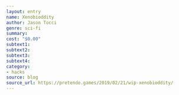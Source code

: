 ```yaml
---
layout: entry 
name: Xenobioddity
author: Jason Tocci
genre: sci-fi
summary: 
cost: "$0.00"
subtext1: 
subtext2: 
subtext3: 
subtext4: 
category:
- hacks
source: blog
source_url: https://pretendo.games/2019/02/21/wip-xenobioddity/
---
```

